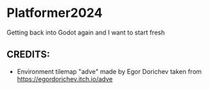 # Platformer2024
Getting back into Godot again and I want to start fresh

## CREDITS:
- Environment tilemap "adve" made by Egor Dorichev taken from https://egordorichev.itch.io/adve
